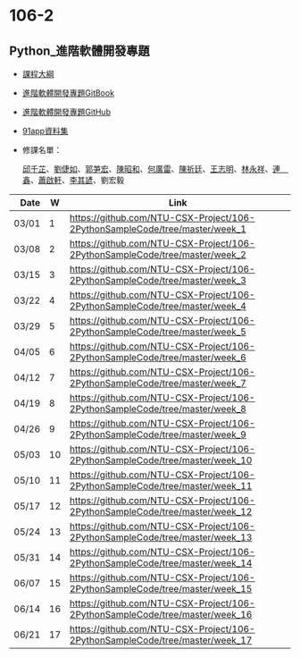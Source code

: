 # 106-2

## Python_進階軟體開發專題

- [課程大綱](https://nol.ntu.edu.tw/nol/coursesearch/print_table.php?course_id=H03%2005010&class=&dpt_code=H020&ser_no=76833&semester=106-2&lang=CH)

- [進階軟體開發專題GitBook](https://pecu.gitbooks.io/python_/content/)
- [進階軟體開發專題GitHub](https://github.com/NTU-CSX-Project/106-2PythonSampleCode)
- [91app資料集](https://drive.google.com/drive/folders/1g7Q81jHDXpJcWdhJEDl8h_wS_XmODgiB?usp=sharing)

- 修課名單：

  [邱千芷](https://github.com/JessieChiu/CSXSpring2018_Python)、[劉倢如](https://github.com/janeru/b3801053csx)、[郭芛宏](https://github.com/s972301/Programming)、[陳昭和](https://github.com/chenshowa/Showa_CsxPython)、[何廣雷](https://github.com/KungRayHo/python_project)、[陳祈廷](https://github.com/rt6972177/106-2)、[王志明](https://github.com/cmengwong/STASD)、[林永祥](https://github.com/andylinpersonal/CSX_Project_2018S)、[連　鑫](https://github.com/liansin/Class_CSX)、[蕭啟軒](https://github.com/superAwhite/CSX_course)、[李其諺](https://github.com/sopper08/NTU-CSX-Project)、劉宏毅

| Date   | W    | Link                                                           |
| --:    | --   | --                                                             |
| 03/01  |  1   | https://github.com/NTU-CSX-Project/106-2PythonSampleCode/tree/master/week_1 |
| 03/08  |  2   | https://github.com/NTU-CSX-Project/106-2PythonSampleCode/tree/master/week_2 |
| 03/15  |  3   | https://github.com/NTU-CSX-Project/106-2PythonSampleCode/tree/master/week_3 |
| 03/22  |  4   | https://github.com/NTU-CSX-Project/106-2PythonSampleCode/tree/master/week_4 |
| 03/29  |  5   | https://github.com/NTU-CSX-Project/106-2PythonSampleCode/tree/master/week_5 |
| 04/05  |  6   | https://github.com/NTU-CSX-Project/106-2PythonSampleCode/tree/master/week_6 |
| 04/12  |  7   | https://github.com/NTU-CSX-Project/106-2PythonSampleCode/tree/master/week_7 |
| 04/19  |  8   | https://github.com/NTU-CSX-Project/106-2PythonSampleCode/tree/master/week_8 |
| 04/26  |  9   | https://github.com/NTU-CSX-Project/106-2PythonSampleCode/tree/master/week_9 |
| 05/03  |  10  | https://github.com/NTU-CSX-Project/106-2PythonSampleCode/tree/master/week_10 |
| 05/10  |  11  | https://github.com/NTU-CSX-Project/106-2PythonSampleCode/tree/master/week_11 |
| 05/17  |  12  | https://github.com/NTU-CSX-Project/106-2PythonSampleCode/tree/master/week_12 |
| 05/24  |  13  | https://github.com/NTU-CSX-Project/106-2PythonSampleCode/tree/master/week_13 |
| 05/31  |  14  | https://github.com/NTU-CSX-Project/106-2PythonSampleCode/tree/master/week_14 |
| 06/07  |  15  | https://github.com/NTU-CSX-Project/106-2PythonSampleCode/tree/master/week_15 |
| 06/14  |  16  | https://github.com/NTU-CSX-Project/106-2PythonSampleCode/tree/master/week_16 |
| 06/21  |  17  | https://github.com/NTU-CSX-Project/106-2PythonSampleCode/tree/master/week_17 |

